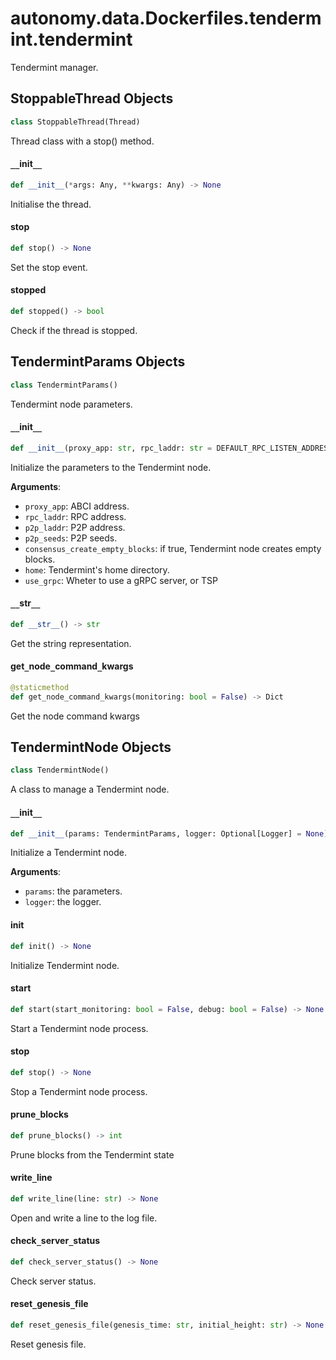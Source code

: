 <a id="autonomy.data.Dockerfiles.tendermint.tendermint"></a>

# autonomy.data.Dockerfiles.tendermint.tendermint

Tendermint manager.

<a id="autonomy.data.Dockerfiles.tendermint.tendermint.StoppableThread"></a>

## StoppableThread Objects

```python
class StoppableThread(Thread)
```

Thread class with a stop() method.

<a id="autonomy.data.Dockerfiles.tendermint.tendermint.StoppableThread.__init__"></a>

#### `__`init`__`

```python
def __init__(*args: Any, **kwargs: Any) -> None
```

Initialise the thread.

<a id="autonomy.data.Dockerfiles.tendermint.tendermint.StoppableThread.stop"></a>

#### stop

```python
def stop() -> None
```

Set the stop event.

<a id="autonomy.data.Dockerfiles.tendermint.tendermint.StoppableThread.stopped"></a>

#### stopped

```python
def stopped() -> bool
```

Check if the thread is stopped.

<a id="autonomy.data.Dockerfiles.tendermint.tendermint.TendermintParams"></a>

## TendermintParams Objects

```python
class TendermintParams()
```

Tendermint node parameters.

<a id="autonomy.data.Dockerfiles.tendermint.tendermint.TendermintParams.__init__"></a>

#### `__`init`__`

```python
def __init__(proxy_app: str, rpc_laddr: str = DEFAULT_RPC_LISTEN_ADDRESS, p2p_laddr: str = DEFAULT_P2P_LISTEN_ADDRESS, p2p_seeds: Optional[List[str]] = None, consensus_create_empty_blocks: bool = True, home: Optional[str] = None, use_grpc: bool = False)
```

Initialize the parameters to the Tendermint node.

**Arguments**:

- `proxy_app`: ABCI address.
- `rpc_laddr`: RPC address.
- `p2p_laddr`: P2P address.
- `p2p_seeds`: P2P seeds.
- `consensus_create_empty_blocks`: if true, Tendermint node creates empty blocks.
- `home`: Tendermint's home directory.
- `use_grpc`: Wheter to use a gRPC server, or TSP

<a id="autonomy.data.Dockerfiles.tendermint.tendermint.TendermintParams.__str__"></a>

#### `__`str`__`

```python
def __str__() -> str
```

Get the string representation.

<a id="autonomy.data.Dockerfiles.tendermint.tendermint.TendermintParams.get_node_command_kwargs"></a>

#### get`_`node`_`command`_`kwargs

```python
@staticmethod
def get_node_command_kwargs(monitoring: bool = False) -> Dict
```

Get the node command kwargs

<a id="autonomy.data.Dockerfiles.tendermint.tendermint.TendermintNode"></a>

## TendermintNode Objects

```python
class TendermintNode()
```

A class to manage a Tendermint node.

<a id="autonomy.data.Dockerfiles.tendermint.tendermint.TendermintNode.__init__"></a>

#### `__`init`__`

```python
def __init__(params: TendermintParams, logger: Optional[Logger] = None)
```

Initialize a Tendermint node.

**Arguments**:

- `params`: the parameters.
- `logger`: the logger.

<a id="autonomy.data.Dockerfiles.tendermint.tendermint.TendermintNode.init"></a>

#### init

```python
def init() -> None
```

Initialize Tendermint node.

<a id="autonomy.data.Dockerfiles.tendermint.tendermint.TendermintNode.start"></a>

#### start

```python
def start(start_monitoring: bool = False, debug: bool = False) -> None
```

Start a Tendermint node process.

<a id="autonomy.data.Dockerfiles.tendermint.tendermint.TendermintNode.stop"></a>

#### stop

```python
def stop() -> None
```

Stop a Tendermint node process.

<a id="autonomy.data.Dockerfiles.tendermint.tendermint.TendermintNode.prune_blocks"></a>

#### prune`_`blocks

```python
def prune_blocks() -> int
```

Prune blocks from the Tendermint state

<a id="autonomy.data.Dockerfiles.tendermint.tendermint.TendermintNode.write_line"></a>

#### write`_`line

```python
def write_line(line: str) -> None
```

Open and write a line to the log file.

<a id="autonomy.data.Dockerfiles.tendermint.tendermint.TendermintNode.check_server_status"></a>

#### check`_`server`_`status

```python
def check_server_status() -> None
```

Check server status.

<a id="autonomy.data.Dockerfiles.tendermint.tendermint.TendermintNode.reset_genesis_file"></a>

#### reset`_`genesis`_`file

```python
def reset_genesis_file(genesis_time: str, initial_height: str) -> None
```

Reset genesis file.

